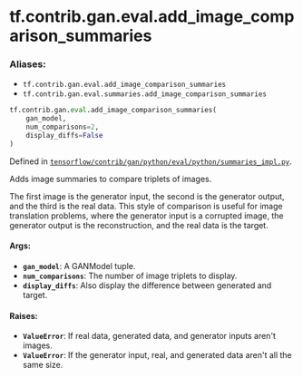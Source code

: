 <div itemscope itemtype="http://developers.google.com/ReferenceObject">
<meta itemprop="name" content="tf.contrib.gan.eval.add_image_comparison_summaries" />
</div>

# tf.contrib.gan.eval.add_image_comparison_summaries

### Aliases:

* `tf.contrib.gan.eval.add_image_comparison_summaries`
* `tf.contrib.gan.eval.summaries.add_image_comparison_summaries`

``` python
tf.contrib.gan.eval.add_image_comparison_summaries(
    gan_model,
    num_comparisons=2,
    display_diffs=False
)
```



Defined in [`tensorflow/contrib/gan/python/eval/python/summaries_impl.py`](https://www.tensorflow.org/code/tensorflow/contrib/gan/python/eval/python/summaries_impl.py).

Adds image summaries to compare triplets of images.

The first image is the generator input, the second is the generator output,
and the third is the real data. This style of comparison is useful for
image translation problems, where the generator input is a corrupted image,
the generator output is the reconstruction, and the real data is the target.

#### Args:

* <b>`gan_model`</b>: A GANModel tuple.
* <b>`num_comparisons`</b>: The number of image triplets to display.
* <b>`display_diffs`</b>: Also display the difference between generated and target.


#### Raises:

* <b>`ValueError`</b>: If real data, generated data, and generator inputs aren't
    images.
* <b>`ValueError`</b>: If the generator input, real, and generated data aren't all the
    same size.